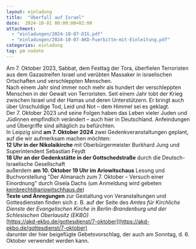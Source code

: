 ```yaml
---
layout: einladung
title:  "Überfall auf Israel"
date:  2024-10-01 00:00:00+02:00
attachment:
  - "einladungen/2024-10-07-DIG.pdf"
  - "einladungen/2024-10-07-AKD-Fuerbitte-mit-Einleitung.pdf"
categories: einladung
tag: pm nodate
---
```


Am 7. Oktober 2023, Sabbat, dem Festtag der Tora, überfielen Terroristen aus dem Gazastreifen Israel und verübten Massaker in israelischen Ortschaften und verschleppten Menschen.
<br>
Nach einem Jahr sind immer noch mehr als hundert der verschleppten Menschen in der Gewalt von Terroristen.
Seit einem Jahr tobt der Krieg zwischen Israel und der Hamas und deren Unterstützern.
Er bringt auch über Unschuldige Tod, Leid und Not – dem Himmel sei es geklagt.
<br>
Der 7. Oktober 2023 und seine Folgen haben das Leben vieler Juden und Jüdinnen empfindlich verändert – auch hier in Deutschland. Anfeindungen und Übergriffe sind alltäglich zu befürchten.
<br>
In Leipzig sind **am 7. Oktober 2024** zwei Gedenkveranstaltungen geplant, auf die wir aufmerksam machen möchten:
<br>
**12 Uhr in der Nikolaikirche** mit Oberbürgermeister Burkhard Jung und Superintendent Sebastian Feydt
<br>
**18 Uhr an der Gedenkstätte in der Gottschedstraße** durch die Deutsch-Israelische Gesellschaft
<br>
außerdem **am 10. Oktober 19 Uhr im Ariowitschaus** Lesung und Buchvorstellung "Der Almanach zum 7. Oktober – Versuch einer Einordnung" durch Gisela Dachs (um Anmeldung wird gebeten keinbrecht@ariowitschhaus.de)
<br>
**Texte und Anregungen** zur Gestaltung von Veranstaltungen und Gottesdiensten finden sich z. B. auf der Seite des *Amtes für Kirchliche Dienste* der *Evangelischen Kirche in Berlin-Brandenburg und der Schlesischen Oberlausitz (EKBO)*
<br>
[https://akd-ekbo.de/gottesdienst/7-oktober](https://akd-ekbo.de/gottesdienst/7-oktober)
<br>
darunter der hier beigefügte Gebetsvorschlag, der auch am Sonntag, d. 6. Oktober verwendet werden kann.
